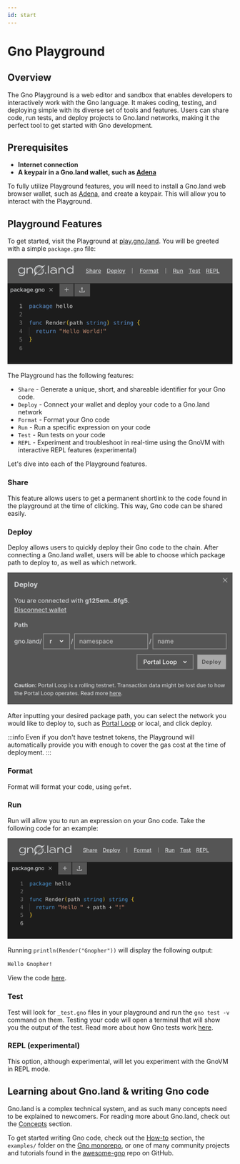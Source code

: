 ```yaml
---
id: start
---
```


# Gno Playground

## Overview

The Gno Playground is a web editor and sandbox that enables developers to 
interactively work with the Gno language. It makes coding, testing,
and deploying simple with its diverse set of tools and features. Users can
share code, run tests, and deploy projects to Gno.land networks, 
making it the perfect tool to get started with Gno development.

## Prerequisites

- **Internet connection**
- **A keypair in a Gno.land wallet, such as [Adena](https://adena.app)**

To fully utilize Playground features, you will need to install a Gno.land web
browser wallet, such as [Adena](https://www.adena.app/), and create a keypair. This will allow you to
interact with the Playground.

## Playground Features

To get started, visit the Playground at [play.gno.land](https://play.gno.land). You will be greeted with a
simple `package.gno` file:

![default_playground](../../assets/getting-started/playground/default_playground.png)

The Playground has the following features:
- `Share` - Generate a unique, short, and shareable identifier for your Gno code.
- `Deploy` - Connect your wallet and deploy your code to a Gno.land network
- `Format` - Format your Gno code
- `Run` - Run a specific expression on your code
- `Test` - Run tests on your code
- `REPL` - Experiment and troubleshoot in real-time using the GnoVM with
interactive REPL features (experimental)

Let's dive into each of the Playground features.

### Share

This feature allows users to get a permanent shortlink to the code found in the
playground at the time of clicking. This way, Gno code can be shared easily. 

### Deploy

Deploy allows users to quickly deploy their Gno code to the chain. After connecting 
a Gno.land wallet, users will be able to choose which package path to deploy to,
as well as which network.

![default_deploy](../../assets/getting-started/playground/default_deploy.png)

After inputting your desired package path, you can select the network you would 
like to deploy to, such as [Portal Loop](../../concepts/portal-loop.md) or local,
and click deploy.

:::info
Even if you don't have testnet tokens, the Playground will automatically provide
you with enough to cover the gas cost at the time of deployment.
:::

### Format
Format will format your code, using `gofmt`.

### Run
Run will allow you to run an expression on your Gno code. Take the following code
for an example:

![run_example](../../assets/getting-started/playground/run.png)

Running `println(Render("Gnopher"))` will display the following output:

```bash
Hello Gnopher!
```

View the code [here](https://play.gno.land/p/nBq2W8drjMy).

### Test

Test will look for `_test.gno` files in your playground and run the
`gno test -v` command on them. Testing your code will open a terminal that will 
show you the output of the test. Read more about how Gno tests work
[here](../../concepts/gno-test.md).

### REPL (experimental)

This option, although experimental, will let you experiment with the GnoVM
in REPL mode. 

## Learning about Gno.land & writing Gno code

Gno.land is a complex technical system, and as such many concepts need to be 
explained to newcomers. For reading more about Gno.land, 
check out the [Concepts](../../concepts/concepts.md) section.

To get started writing Gno code, check out the
[How-to](../../how-to-guides/how-to-guides.md) section, the `examples/` folder on
the [Gno monorepo](https://github.com/gnolang/gno), or one of many community projects and tutorials found in the 
[awesome-gno](https://github.com/gnolang/awesome-gno/blob/main/README.md) repo on GitHub.





